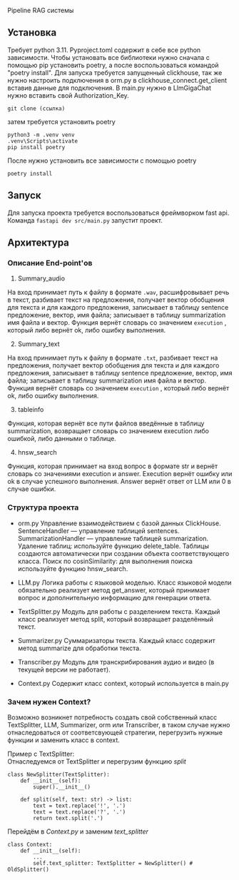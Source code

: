 
Pipeline RAG системы 

## Установка
Требует python 3.11. Pyproject.toml содержит в себе все python зависимости. Чтобы установать все библиотеки нужно сначала с помощью pip установить poetry, а после воспользоваться командой "poetry install". Для запуска требуется запущенный clickhouse, так же нужно настроить подключения в orm.py в clickhouse_connect.get_client вставив данные для подключения. В main.py нужно в LlmGigaChat нужно вставить свой Authorization_Key.

```git clone (ссылка)```

затем требуется установить poetry 

```commandline
python3 -m .venv venv
.venv\Scripts\activate
pip install poetry 
```

После нужно установить все зависимости с помощью poetry

```commandline
poetry install
```

## Запуск
Для запуска проекта требуется воспользоваться фреймворком fast api. Команда 
```fastapi dev src/main.py```
запустит проект.

## Архитектура
### Описание End-point'ов

1. Summary_audio

На вход принимает путь к файлу в формате ```.wav```, расшифровывает речь в текст, разбивает текст на предложения, получает вектор обобщения для текста и для каждого предложения, записывает в таблицу sentence предложение, вектор, имя файла; записывает в таблицу summarization имя файла и вектор. Функция вернёт словарь со значением ```execution``` , который либо вернёт ok, либо ошибку выполнения.

2. Summary_text

На вход принимает путь к файлу в формате ```.txt```, разбивает текст на предложения, получает вектор обобщения для текста и для каждого предложения, записывает в таблицу sentence предложение, вектор, имя файла; записывает в таблицу summarization имя файла и вектор. Функция вернёт словарь со значением ```execution``` , который либо вернёт ok, либо ошибку выполнения.

3. tableinfo

Функция, которая вернёт все пути файлов введённые в таблицу summarization, возвращает словарь со значением execution либо ошибкой, либо данными о таблице.

4. hnsw_search

Функция, которая принимает на вход вопрос в формате str и вернёт словарь со значениями execution и answer. Execution вернёт ошибку или ok в случае успешного выполнения. Answer вернёт ответ от LLM или 0 в случае ошибки.

### Структура проекта 
- orm.py
Управление взаимодействием с базой данных ClickHouse.
SentenceHandler — управление таблицей sentences.
SummarizationHandler — управление таблицей summarization.
Удаление таблиц: используйте функцию delete_table.
Таблицы создаются автоматически при создании объекта соответствующего класса.
Поиск по cosinSimilarity: для выполнения поиска используйте функцию hnsw_search.

- LLM.py
Логика работы с языковой моделью.
Класс языковой модели обязательно реализует метод get_answer, который принимает вопрос и дополнительную информацию для генерации ответа.

- TextSplitter.py
Модуль для работы с разделением текста.
Каждый класс реализует метод split, который возвращает разделённый текст.

- Summarizer.py
Суммаризаторы текста.
Каждый класс содержит метод summarize для обработки текста.

- Transcriber.py
Модуль для транскрибирования аудио и видео (в текущей версии не работает).

- Context.py
Содержит класс context, который используется в main.py

### Зачем нужен Context?
Возможно возникнет потребность создать свой собственный класс TextSplitter, LLM, Summarizer, orm или Transcriber,
в таком случае нужно отнаследоваться от соответсвующей стратегии, перегрузить нужные функции и заменить класс в context. 

Пример c TextSplitter: \
Отнаследуемся от TextSplitter и перегрузим функцию *split*
```commandline
class NewSplitter(TextSplitter):
    def __init__(self):
        super().__init__()

    def split(self, text: str) -> list:
        text = text.replace('!', '.')
        text = text.replace('?', '.')
        return text.split('.')
```
Перейдём в *Context.py* и заменим *text_splitter*
```
class Context:
    def __init__(self):
        ...
        self.text_splitter: TextSplitter = NewSplitter() # OldSplitter()
```